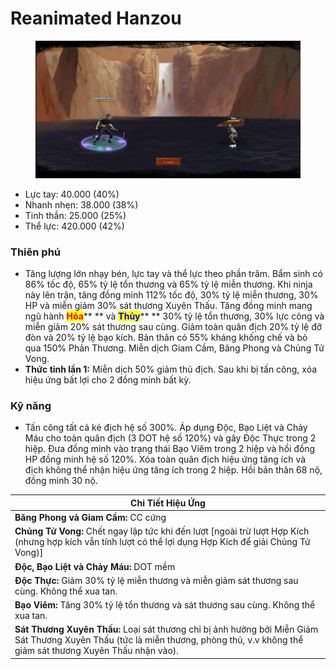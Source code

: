 # Reanimated Hanzou

<figure><img src="../../.gitbook/assets/ezgif-3-8562df8088.gif" alt=""><figcaption></figcaption></figure>

* Lực tay: 40.000 (40%)
* Nhanh nhẹn: 38.000 (38%)
* Tinh thần: 25.000 (25%)
* Thể lực: 420.000 (42%)

### Thiên phú

* Tăng lượng lớn nhạy bén, lực tay và thể lực theo phần trăm. Bẩm sinh có 86% tốc độ, 65% tỷ lệ tổn thương và 65% tỷ lệ miễn thương. Khi ninja này lên trận, tăng đồng minh 112% tốc độ, 30% tỷ lệ miễn thương, 30% HP và miễn giảm 30% sát thương Xuyên Thấu. Tăng đồng minh mang ngũ hành <mark style="color:red;">**Hỏa**</mark>** ** và <mark style="color:blue;">**Thủy**</mark>** ** 30% tỷ lệ tổn thương, 30% lực công và miễn giảm 20% sát thương sau cùng. Giảm toàn quân địch 20% tỷ lệ đỡ đòn và 20% tỷ lệ bạo kích. Bản thân có 55% kháng khống chế và bỏ qua 150% Phản Thương. Miễn dịch Giam Cầm, Băng Phong và Chủng Tử Vong.
* **Thức tỉnh lần 1:** Miễn dịch 50% giảm thủ địch. Sau khi bị tấn công, xóa hiệu ứng bất lợi cho 2 đồng minh bất kỳ.

### Kỹ năng

* Tấn công tất cả kẻ địch hệ số 300%. Áp dụng Độc, Bạo Liệt và Chảy Máu cho toàn quân địch (3 DOT hệ số 120%) và gây Độc Thực trong 2 hiệp. Đưa đồng minh vào trạng thái Bạo Viêm trong 2 hiệp và hồi đồng HP đồng minh hệ số 120%. Xóa toàn quân địch hiệu ứng tăng ích và địch không thể nhận hiệu ứng tăng ích trong 2 hiệp. Hồi bản thân 68 nộ, đồng minh 30 nộ.

| Chi Tiết Hiệu Ứng                                                                                                                                                                   |
| ----------------------------------------------------------------------------------------------------------------------------------------------------------------------------------- |
| **Băng Phong và Giam Cầm:** CC cứng                                                                                                                                                 |
| **Chủng Tử Vong:** Chết ngay lập tức khi đến lượt \[ngoài trừ lượt Hợp Kích (nhưng hợp kích vẫn tính lượt có thể lợi dụng Hợp Kích để giải Chủng Tử Vong)]                          |
| **Độc, Bạo Liệt và Chảy Máu:** DOT mềm                                                                                                                                              |
| **Độc Thực:** Giảm 30% tỷ lệ miễn thương và miễn giảm sát thương sau cùng. Không thể xua tan.                                                                                       |
| **Bạo Viêm:** Tăng 30% tỷ lệ tổn thương và sát thương sau cùng. Không thể xua tan.                                                                                                  |
| **Sát Thương Xuyên Thấu:** Loại sát thương chỉ bị ảnh hưởng bởi Miễn Giảm Sát Thương Xuyên Thấu (tức là miễn thương, phòng thủ, v.v không thể giảm sát thương Xuyên Thấu nhận vào). |
